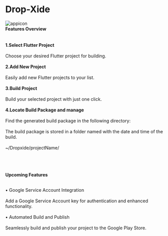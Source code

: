 # Drop-Xide<br/>
![appicon](https://github.com/user-attachments/assets/04784034-b73a-42f2-8792-e64eb7607ec9)
<br/> 
**Features Overview**
<br/> 
<br/>
<br/>
**1.Select Flutter Project** <br/> <br/> 
Choose your desired Flutter project for building. <br/> <br/>
**2.Add New Project** <br/> <br/>
Easily add new Flutter projects to your list. <br/> <br/>
**3.Build Project** <br/> <br/>
Build your selected project with just one click. <br/> <br/>
**4.Locate Build Package and manage** <br/> <br/>
Find the generated build package in the following directory: <br/> <br/>
The build package is stored in a folder named with the date and time of the build. <br/> <br/>
~/Dropxide/projectName/ <br/> <br/>
<br/> <br/>
<br/> 
**Upcoming Features** <br/> <br/>

• Google Service Account Integration <br/> <br/>
Add a Google Service Account key for authentication and enhanced functionality.<br/> <br/>
• Automated Build and Publish<br/> <br/>
Seamlessly build and publish your project to the Google Play Store.<br/> <br/>
